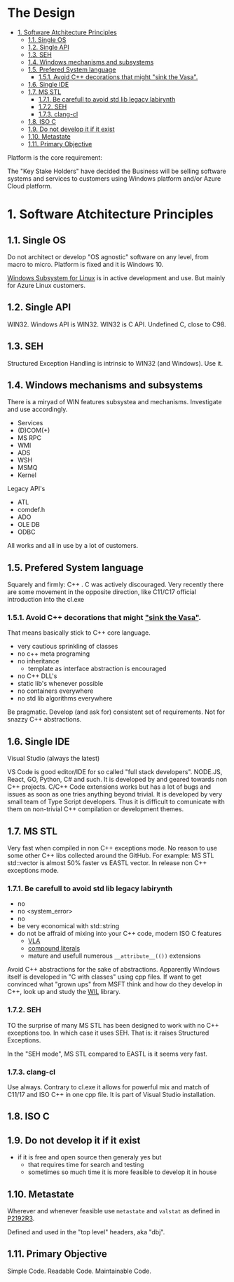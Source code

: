 <h1>The Design</h1>

- [1. Software Atchitecture Principles](#1-software-atchitecture-principles)
  - [1.1. Single OS](#11-single-os)
  - [1.2. Single API](#12-single-api)
  - [1.3. SEH](#13-seh)
  - [1.4. Windows mechanisms and subsystems](#14-windows-mechanisms-and-subsystems)
  - [1.5. Prefered System language](#15-prefered-system-language)
    - [1.5.1. Avoid C++ decorations that might "sink the Vasa".](#151-avoid-c-decorations-that-might-sink-the-vasa)
  - [1.6. Single IDE](#16-single-ide)
  - [1.7. MS STL](#17-ms-stl)
    - [1.7.1. Be carefull to avoid std lib legacy labirynth](#171-be-carefull-to-avoid-std-lib-legacy-labirynth)
    - [1.7.2. SEH](#172-seh)
    - [1.7.3. clang-cl](#173-clang-cl)
  - [1.8. ISO C](#18-iso-c)
  - [1.9. Do not develop it if it exist](#19-do-not-develop-it-if-it-exist)
  - [1.10. Metastate](#110-metastate)
  - [1.11. Primary Objective](#111-primary-objective)

Platform is the core requirement:

The "Key Stake Holders" have decided the Business will be selling software systems and services to customers using Windows platform and/or Azure Cloud platform.

# 1. Software Atchitecture Principles 

## 1.1. Single OS

Do not architect or develop "OS agnostic" software on any level, from macro to micro. Platform is fixed and it is Windows 10.

[Windows Subsystem for Linux](https://docs.microsoft.com/en-us/windows/wsl/install-win10) is in active development and use. But mainly for Azure Linux customers.

## 1.2. Single API

WIN32. Windows API is WIN32. WIN32 is C API. Undefined C, close to C98.

## 1.3. SEH

Structured Exception Handling is intrinsic to WIN32 (and Windows). Use it.

## 1.4. Windows mechanisms and subsystems

There is a miryad of WIN features subsystea and mechanisms. Investigate and use accordingly.

- Services
- (D)COM(+)
- MS RPC
- WMI
- ADS
- WSH
- MSMQ
- Kernel

Legacy API's

- ATL
- comdef.h
- ADO
- OLE DB
- ODBC

All works and all in use by a lot of customers.

## 1.5. Prefered System language

Squarely and firmly: C++ . C was actively discouraged. Very recently there are some movement in the opposite direction, like C11/C17 official introduction into the cl.exe

### 1.5.1. Avoid C++ decorations that might ["sink the Vasa"](https://www.stroustrup.com/P0977-remember-the-vasa.pdf).

That means basically stick to C++ core language.

- very cautious sprinkling of classes
- no c++ meta programing
- no inheritance
  - template as interface abstraction is encouraged
- no C++ DLL's
- static lib's whenever possible
- no containers everywhere
- no std lib algorithms everywhere

Be pragmatic. Develop (and ask for) consistent set of requirements. Not for snazzy C++ abstractions. 

## 1.6. Single IDE

Visual Studio (always the latest)

VS Code is good editor/IDE for so called "full stack developers". NODE.JS, React, GO, Python, C# and such. It is developed by and geared towards non C++ projects. C/C++ Code extensions works but has a lot of bugs and issues as soon as one tries anything beyond trivial. It is developed by very small team of Type Script developers. Thus it is difficult to comunicate with them on non-trivial C++ compilation or development themes.

## 1.7. MS STL

Very fast when compiled in non C++ exceptions mode. No reason to use some other C++ libs collected around the GitHub. For example: MS STL std::vector is almost 50% faster vs EASTL vector. In release non C++ exceptions mode.

### 1.7.1. Be carefull to avoid std lib legacy labirynth

- no <iostream>
- no <system_error>
- no <exception>
- be very economical with std::string
- do not be affraid of mixing into your C++ code, modern ISO C features
  - [VLA](https://gustedt.wordpress.com/2014/09/08/dont-use-fake-matrices/)
  - [compound literals](https://gustedt.wordpress.com/?s=compound+literals)
  - mature and usefull numerous `__attribute__(())` extensions

Avoid C++ abstractions for the sake of abstractions.  Apparently Windows itself is developed in "C with classes" using cpp files. If want to get convinced what "grown ups" from MSFT think and how do they develop in C++, look up and study the [WIL](https://github.com/microsoft/wil) library. 

### 1.7.2. SEH

TO the surprise of many MS STL has been designed to work with no C++ exceptions too. In which case it uses SEH. That is: it raises Structured Exceptions.

In the "SEH mode", MS STL compared to EASTL is it seems very fast. 

### 1.7.3. clang-cl

Use always. Contrary to cl.exe it allows for powerful mix and match of C11/17 and ISO C++ in one cpp file. It is part of Visual Studio installation.

## 1.8. ISO C

## 1.9. Do not develop it if it exist

- if it is free and open source then generaly yes but
  - that requires time for search and testing
  - sometimes so much time it is more feasible to develop it in house

## 1.10. Metastate

Wherever and whenever feasible use `metastate` and `valstat` as defined in [P2192R3](http://www.open-std.org/jtc1/sc22/wg21/docs/papers/2020/p2192r3.pdf).

Defined and used in the "top level" headers, aka "dbj".

## 1.11. Primary Objective

Simple Code. Readable Code. Maintainable Code.